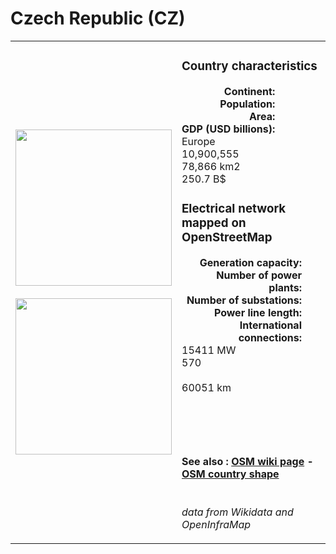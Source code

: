 # Czech Republic (CZ)

<table width="90%">
<tr>
<td>
<img src="https://upload.wikimedia.org/wikipedia/commons/c/cb/Flag_of_the_Czech_Republic.svg" width="250">
<br><br>
<img src="https://upload.wikimedia.org/wikipedia/commons/3/31/EU-Czech_Republic.svg" width="250"></td>
<td>
<h3>Country characteristics</h3>
<div style="display: inline-block;text-align:right;margin-right:30px;font-weight: bold;">
Continent:<br>Population:<br>Area:<br>GDP (USD billions):
</div>
<div style="display: inline-block;">
Europe<br>10,900,555<br>78,866 km2<br>250.7 B$
</div>
<h3>Electrical network mapped on OpenStreetMap</h3>
<div style="display: inline-block;text-align:right;margin-right:30px;font-weight: bold;">Generation capacity:<br>
Number of power plants:<br>
Number of substations:<br>
Power line length:<br>
International connections:<br>
</div>
<div style="display: inline-block;">15411 MW<br>
570<br>
<br>
60051 km<br>
<br>
</div>

<br><br><h4>See also :
<a href="https://wiki.openstreetmap.org/wiki/Power_networks/Czech Republic" target="_blank">OSM wiki page</a> -
<a href="https://openstreetmap.org/relation/51684" target="_blank">OSM country shape</a>
</h4>

<br><i>data from Wikidata and OpenInfraMap</i>
</td>
</tr>
</table>




